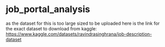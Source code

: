 # job_portal_analysis
as the dataset for this is too large sized to be uploaded here is the link for the exact dataset to download from kaggle: https://www.kaggle.com/datasets/ravindrasinghrana/job-description-dataset
